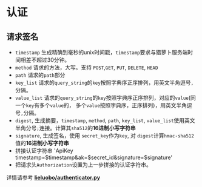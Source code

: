 # 认证

## 请求签名


* `timestamp` 生成精确到毫秒的unix时间戳，`timestamp`要求与猎萝卜服务端时间相差不超过30分钟。
* `method` 请求的方法，大写。支持 `POST`,`GET`, `PUT`, `DELETE`, `HEAD`
* `path` 请求的`path`部分
* `key_list` 请求的`query_string`的`key`按照字典序正序排列，用英文半角逗号`,`分隔。
* `value_list` 请求的`query_string`的`key`按照字典序正序排列，对应的`value`(同一个`key`有多个`value`的， 多个`value`按照字典序，正序排列)，用英文半角逗号`,`分隔。
* `digest`, 生成摘要，`timestamp`, `method`, `path`, `key_list`, `value_list`使用英文半角分号`;`连接。计算其`sha512`的**16进制小写字符串**
* `signature`, 生成签名，使用 `secret_key`作为`key`, 对 `digest`计算`hmac-sha512`值的**16进制小写字符串**
* 拼接认证字符串 'ApiKey timestamp=$timestamp&ak=$secret_id&signature=$signature'
* 把请求头`Authorization`设置为上一步拼接的认证字符串。


详情请参考 [**lieluobo/authenticator.py**](../lieluobo/authenticator.py)  